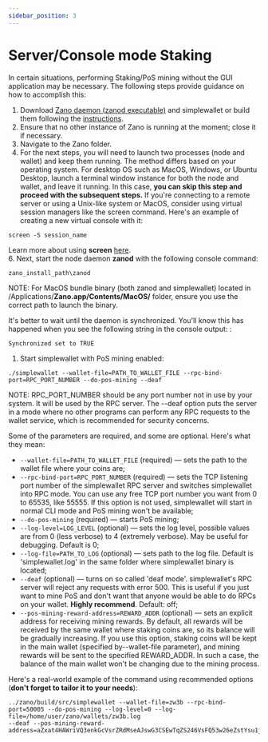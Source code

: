 ```yaml
---
sidebar_position: 3
---
```


# Server/Console mode Staking

In certain situations, performing Staking/PoS mining without the GUI application may be necessary. The following steps provide guidance on how to accomplish this:

1. Download [Zano daemon (zanod executable)](https://zano.org/downloads) and simplewallet or build them following the [instructions](https://docs.zano.org/docs/build/building-from-sources).
2. Ensure that no other instance of Zano is running at the moment; close it if necessary.
3. Navigate to the Zano folder.
4. For the next steps, you will need to launch two processes (node and wallet) and keep them running. The method differs based on your operating system. For desktop OS such as MacOS, Windows, or Ubuntu Desktop, launch a terminal window instance for both the node and wallet, and leave it running. In this case, **you can skip this step and proceed with the subsequent steps.** If you're connecting to a remote server or using a Unix-like system or MacOS, consider using virtual session managers like the screen command. Here's an example of creating a new virtual console with it:

```
screen -S session_name
```

Learn more about using **screen** [here](https://www.gnu.org/software/screen/manual/screen.html).\
6\. Next, start the node daemon **zanod** with the following console command:

```
zano_install_path\zanod
```

NOTE: For MacOS bundle binary (both zanod and simplewallet) located in /Applications/**Zano.app/Contents/MacOS/** folder, ensure you use the correct path to launch the binary.

It's better to wait until the daemon is synchronized. You'll know this has happened when you see the following string in the console output: :

```
Synchronized set to TRUE
```

1. Start simplewallet with PoS mining enabled:

```
./simplewallet --wallet-file=PATH_TO_WALLET_FILE --rpc-bind-port=RPC_PORT_NUMBER --do-pos-mining --deaf 
```

NOTE: RPC\_PORT\_NUMBER should be any port number not in use by your system. It will be used by the RPC server. The --deaf option puts the server in a mode where no other programs can perform any RPC requests to the wallet service, which is recommended for security concerns.

Some of the parameters are required, and some are optional. Here's what they mean:

- `--wallet-file=PATH_TO_WALLET_FILE` (required) — sets the path to the wallet file where your coins are;
- `--rpc-bind-port=RPC_PORT_NUMBER` (required) — sets the TCP listening port number of the simplewallet RPC server and switches simplewallet into RPC mode. You can use any free TCP port number you want from 0 to 65535, like 55555. If this option is not used, simplewallet will start in normal CLI mode and PoS mining won't be available;
- `--do-pos-mining` (required) — starts PoS mining;
- `--log-level=LOG_LEVEL` (optional) — sets the log level, possible values are from 0 (less verbose) to 4 (extremely verbose). May be useful for debugging. Default is 0;
- `--log-file=PATH_TO_LOG` (optional) — sets path to the log file. Default is 'simplewallet.log' in the same folder where simplewallet binary is located;
- `--deaf` (optional) — turns on so called 'deaf mode'. simplewallet's RPC server will reject any requests with error 500. This is useful if you just want to mine PoS and don't want that anyone would be able to do RPCs on your wallet. **Highly recommend**. Default: off;
- `--pos-mining-reward-address=REWARD_ADDR` (optional) — sets an explicit address for receiving mining rewards. By default, all rewards will be received by the same wallet where staking coins are, so its balance will be gradually increasing. If you use this option, staking coins will be kept in the main wallet (specified by--wallet-file parameter), and mining rewards will be sent to the specified REWARD\_ADDR. In such a case, the balance of the main wallet won't be changing due to the mining process.

Here's a real-world example of the command using recommended options (**don't forget to tailor it to your needs**):

```
../zano/build/src/simplewallet --wallet-file=zw3b --rpc-bind-port=50005 --do-pos-mining --log-level=0 --log-file=/home/user/zano/wallets/zw3b.log
--deaf --pos-mining-reward-address=aZxat4HAWriVQ3enkGcVsrZRdMseAJswG3CSEwTqZS246VsFQ53w26eZstYsu1jWE74Atz9ajLxFnBsVTafncWNH5SMv4zHFaTS
```
